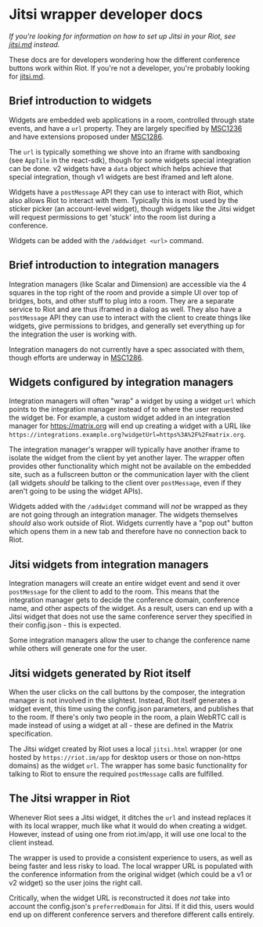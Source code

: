 # Jitsi wrapper developer docs

*If you're looking for information on how to set up Jitsi in your Riot, see 
[jitsi.md](./jitsi.md) instead.*

These docs are for developers wondering how the different conference buttons work
within Riot. If you're not a developer, you're probably looking for [jitsi.md](./jitsi.md).

## Brief introduction to widgets

Widgets are embedded web applications in a room, controlled through state events, and
have a `url` property. They are largely specified by [MSC1236](https://github.com/matrix-org/matrix-doc/issues/1236)
and have extensions proposed under [MSC1286](https://github.com/matrix-org/matrix-doc/issues/1286).

The `url` is typically something we shove into an iframe with sandboxing (see `AppTile`
in the react-sdk), though for some widgets special integration can be done. v2 widgets
have a `data` object which helps achieve that special integration, though v1 widgets
are best iframed and left alone.

Widgets have a `postMessage` API they can use to interact with Riot, which also allows
Riot to interact with them. Typically this is most used by the sticker picker (an
account-level widget), though widgets like the Jitsi widget will request permissions to
get 'stuck' into the room list during a conference.

Widgets can be added with the `/addwidget <url>` command.

## Brief introduction to integration managers

Integration managers (like Scalar and Dimension) are accessible via the 4 squares in
the top right of the room and provide a simple UI over top of bridges, bots, and other
stuff to plug into a room. They are a separate service to Riot and are thus iframed
in a dialog as well. They also have a `postMessage` API they can use to interact with
the client to create things like widgets, give permissions to bridges, and generally
set everything up for the integration the user is working with.

Integration managers do not currently have a spec associated with them, though efforts
are underway in [MSC1286](https://github.com/matrix-org/matrix-doc/issues/1286).

## Widgets configured by integration managers

Integration managers will often "wrap" a widget by using a widget `url` which points
to the integration manager instead of to where the user requested the widget be. For
example, a custom widget added in an integration manager for https://matrix.org will
end up creating a widget with a URL like `https://integrations.example.org?widgetUrl=https%3A%2F%2Fmatrix.org`.

The integration manager's wrapper will typically have another iframe to isolate the
widget from the client by yet another layer. The wrapper often provides other functionality
which might not be available on the embedded site, such as a fullscreen button or the
communication layer with the client (all widgets *should* be talking to the client
over `postMessage`, even if they aren't going to be using the widget APIs).

Widgets added with the `/addwidget` command will *not* be wrapped as they are not going
through an integration manager. The widgets themselves *should* also work outside of
Riot. Widgets currently have a "pop out" button which opens them in a new tab and
therefore have no connection back to Riot.

## Jitsi widgets from integration managers

Integration managers will create an entire widget event and send it over `postMessage`
for the client to add to the room. This means that the integration manager gets to 
decide the conference domain, conference name, and other aspects of the widget. As
a result, users can end up with a Jitsi widget that does not use the same conference
server they specified in their config.json - this is expected.

Some integration managers allow the user to change the conference name while others
will generate one for the user. 

## Jitsi widgets generated by Riot itself

When the user clicks on the call buttons by the composer, the integration manager is
not involved in the slightest. Instead, Riot itself generates a widget event, this time
using the config.json parameters, and publishes that to the room. If there's only two
people in the room, a plain WebRTC call is made instead of using a widget at all - these
are defined in the Matrix specification.

The Jitsi widget created by Riot uses a local `jitsi.html` wrapper (or one hosted by
`https://riot.im/app` for desktop users or those on non-https domains) as the widget
`url`. The wrapper has some basic functionality for talking to Riot to ensure the
required `postMessage` calls are fulfilled.

## The Jitsi wrapper in Riot

Whenever Riot sees a Jitsi widget, it ditches the `url` and instead replaces it with
its local wrapper, much like what it would do when creating a widget. However, instead
of using one from riot.im/app, it will use one local to the client instead.

The wrapper is used to provide a consistent experience to users, as well as being faster
and less risky to load. The local wrapper URL is populated with the conference information
from the original widget (which could be a v1 or v2 widget) so the user joins the right
call.

Critically, when the widget URL is reconstructed it does *not* take into account the
config.json's `preferredDomain` for Jitsi. If it did this, users would end up on different
conference servers and therefore different calls entirely. 
